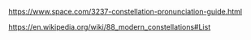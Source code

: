 https://www.space.com/3237-constellation-pronunciation-guide.html

https://en.wikipedia.org/wiki/88_modern_constellations#List